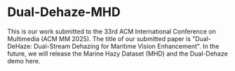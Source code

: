 # Dual-Dehaze-MHD
This is our work submitted to the 33rd ACM International Conference on Multimedia (ACM MM 2025). 
The title of our submitted paper is "Dual-DeHaze: Dual-Stream Dehazing for Maritime Vision Enhancement".
In the future, we will release the Marine Hazy Dataset (MHD) and the Dual-Dehaze demo here.
